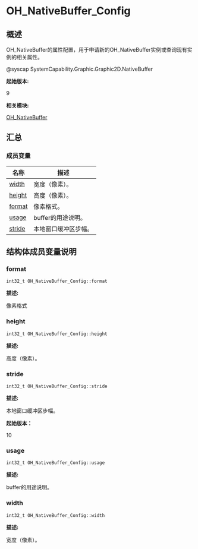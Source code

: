 # OH_NativeBuffer_Config


## 概述

OH_NativeBuffer的属性配置，用于申请新的OH_NativeBuffer实例或查询现有实例的相关属性。

\@syscap SystemCapability.Graphic.Graphic2D.NativeBuffer

**起始版本:**

9

**相关模块:**

[OH_NativeBuffer](_o_h___native_buffer.md)


## 汇总


### 成员变量

| 名称 | 描述 |
| -------- | -------- |
| [width](#width) | 宽度（像素）。 |
| [height](#height) | 高度（像素）。 |
| [format](#format) | 像素格式。 |
| [usage](#usage) | buffer的用途说明。 |
| [stride](#stride) | 本地窗口缓冲区步幅。 |


## 结构体成员变量说明


### format

```
int32_t OH_NativeBuffer_Config::format
```

**描述:**

像素格式


### height

```
int32_t OH_NativeBuffer_Config::height
```

**描述:**

高度（像素）。


### stride

```
int32_t OH_NativeBuffer_Config::stride
```

**描述:**

本地窗口缓冲区步幅。

**起始版本：**

10


### usage

```
int32_t OH_NativeBuffer_Config::usage
```

**描述:**

buffer的用途说明。


### width

```
int32_t OH_NativeBuffer_Config::width
```

**描述:**

宽度（像素）。
